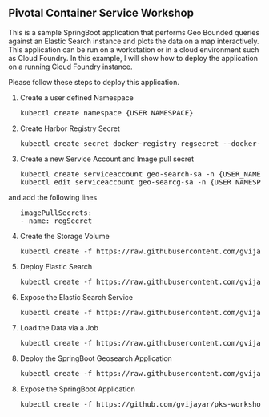 ## Pivotal Container Service Workshop
This is a sample SpringBoot application that performs Geo Bounded queries against an Elastic Search instance and plots the data on a map interactively. This application can be run on a workstation or in a cloud environment such as Cloud Foundry. In this example, I will show how to deploy the application on a running Cloud Foundry instance. 

Please follow these steps to deploy this application.

1. Create a user defined Namespace
<ul><pre>kubectl create namespace {USER_NAMESPACE}</pre></ul>

2. Create Harbor Registry Secret
<ul><pre>kubectl create secret docker-registry regsecret --docker-server="https://{HARBOR_REGISTRY_URL}" --docker-username="USER_NAME" --docker-password="PASSWORD" --docker-email="user@acme.org" -n {USER_NAMESPACE}</pre></ul>

3. Create a new Service Account and Image pull secret
<ul><pre>
kubectl create serviceaccount geo-search-sa -n {USER_NAMESPACE}
kubectl edit serviceaccount geo-searcg-sa -n {USER_NAMESPACE}
</pre></ul>
and add the following lines
<ul><pre>
imagePullSecrets:
- name: regSecret
</pre></ul>

4. Create the Storage Volume
<ul><pre>kubectl create -f https://raw.githubusercontent.com/gvijayar/pks-workshop/master/Step_1_ProvisionStorage.yaml -n {USER_NAMESPACE}</pre></ul>

5. Deploy Elastic Search
<ul><pre>kubectl create -f https://raw.githubusercontent.com/gvijayar/pks-workshop/master/Step_2_DeployElasticSearch.yaml -n {USER_NAMESPACE}</pre></ul>

6. Expose the Elastic Search Service
<ul><pre>kubectl create -f https://raw.githubusercontent.com/gvijayar/pks-workshop/master/Step_3_ExposeElasticSearch.yaml -n {USER_NAMESPACE}</pre></ul>

7. Load the Data via a Job
<ul><pre>kubectl create -f https://raw.githubusercontent.com/gvijayar/pks-workshop/master/Step_4_LoadData.yaml -n {USER_NAMESPACE}</pre></ul>

8. Deploy the SpringBoot Geosearch Application
<ul><pre>kubectl create -f https://raw.githubusercontent.com/gvijayar/pks-workshop/master/Step_5_DeploySpringBootApp.yaml -n {USER_NAMESPACE}</pre></ul>

8. Expose the SpringBoot Application
<ul><pre>kubectl create -f https://github.com/gvijayar/pks-workshop/blob/master/Step_6_ExposeSpringBootApp.yaml -n {USER_NAMESPACE}</pre></ul>

